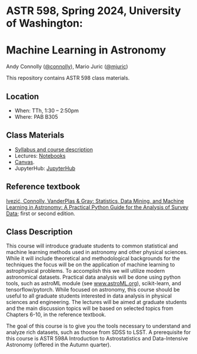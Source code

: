 # ASTR 598, Spring 2024, University of Washington:
# Machine Learning in Astronomy

Andy Connolly ([@connolly](https://github.com/connolly)), Mario Juric ([@mjuric](https://github.com/mjuric))

This repository contains ASTR 598 class materials. 

## Location

 * When: TTh, 1:30 – 2:50pm 
 * Where: PAB B305 

## Class Materials

 * [Syllabus and course description](syllabus/A598_syllabus_2024.pdf)
 * Lectures: [Notebooks](lectures/)
 * [Canvas](https://canvas.uw.edu/courses/1545807).
 * JupyterHub: [JupyterHub](https://rttl.axdd.s.uw.edu/2022-winter-astr-598-a/)

## Reference textbook

[Ivezić, Connolly, VanderPlas & Gray: Statistics, Data Mining, and Machine Learning in Astronomy:
A Practical Python Guide for the Analysis of Survey
Data](https://press.princeton.edu/books/hardcover/9780691198309/statistics-data-mining-and-machine-learning-in-astronomy);
first or second edition.

## Class Description

This course will introduce graduate students to common statistical and machine learning methods used in astronomy and other physical sciences. 
While it will include theoretical and methodological backgrounds for the techniques the focus will be on the application of machine learning to astrophysical problems. To accomplish this we  will utilize modern astronomical datasets. Practical data analysis will be done using python tools, such as astroML module (see www.astroML.org), scikit-learn, and tensorflow/pytorch. While focused on astronomy, this course should be useful to all graduate students interested in data analysis in physical sciences and engineering. The lectures will be aimed at graduate students and the main discussion topics will be based on selected topics from Chapters 6-10, in the reference textbook.

The goal of this course is to give you the tools necessary to
understand and  analyze rich datasets, such as thoose from SDSS to LSST. A prerequisite for this course is ASTR 598A Introduction to Astrostatistics and Data-Intensive Astronomy (offered in the
Autumn quarter).
